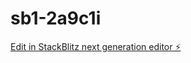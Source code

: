 # sb1-2a9c1i

[Edit in StackBlitz next generation editor ⚡️](https://stackblitz.com/~/github.com/TommoHCIO/sb1-2a9c1i)